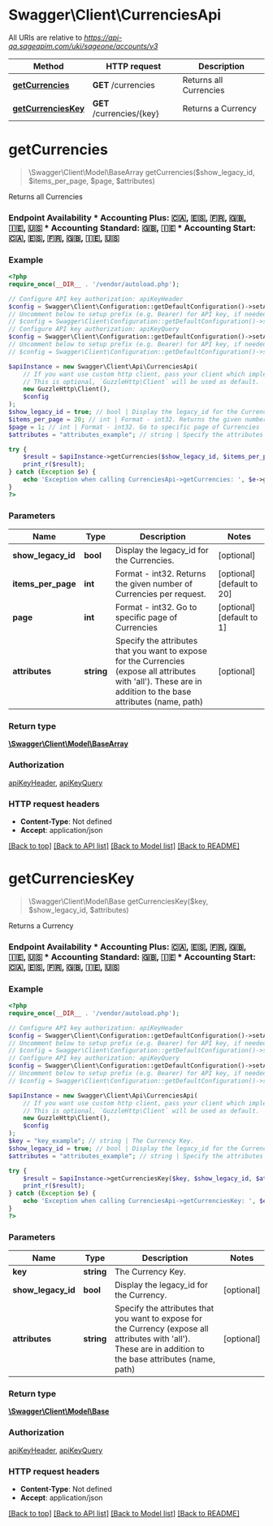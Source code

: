 # Swagger\Client\CurrenciesApi

All URIs are relative to *https://api-qa.sageapim.com/uki/sageone/accounts/v3*

Method | HTTP request | Description
------------- | ------------- | -------------
[**getCurrencies**](CurrenciesApi.md#getCurrencies) | **GET** /currencies | Returns all Currencies
[**getCurrenciesKey**](CurrenciesApi.md#getCurrenciesKey) | **GET** /currencies/{key} | Returns a Currency


# **getCurrencies**
> \Swagger\Client\Model\BaseArray getCurrencies($show_legacy_id, $items_per_page, $page, $attributes)

Returns all Currencies

### Endpoint Availability  * Accounting Plus: 🇨🇦, 🇪🇸, 🇫🇷, 🇬🇧, 🇮🇪, 🇺🇸 * Accounting Standard: 🇬🇧, 🇮🇪 * Accounting Start: 🇨🇦, 🇪🇸, 🇫🇷, 🇬🇧, 🇮🇪, 🇺🇸

### Example
```php
<?php
require_once(__DIR__ . '/vendor/autoload.php');

// Configure API key authorization: apiKeyHeader
$config = Swagger\Client\Configuration::getDefaultConfiguration()->setApiKey('Ocp-Apim-Subscription-Key', 'YOUR_API_KEY');
// Uncomment below to setup prefix (e.g. Bearer) for API key, if needed
// $config = Swagger\Client\Configuration::getDefaultConfiguration()->setApiKeyPrefix('Ocp-Apim-Subscription-Key', 'Bearer');
// Configure API key authorization: apiKeyQuery
$config = Swagger\Client\Configuration::getDefaultConfiguration()->setApiKey('subscription-key', 'YOUR_API_KEY');
// Uncomment below to setup prefix (e.g. Bearer) for API key, if needed
// $config = Swagger\Client\Configuration::getDefaultConfiguration()->setApiKeyPrefix('subscription-key', 'Bearer');

$apiInstance = new Swagger\Client\Api\CurrenciesApi(
    // If you want use custom http client, pass your client which implements `GuzzleHttp\ClientInterface`.
    // This is optional, `GuzzleHttp\Client` will be used as default.
    new GuzzleHttp\Client(),
    $config
);
$show_legacy_id = true; // bool | Display the legacy_id for the Currencies.
$items_per_page = 20; // int | Format - int32. Returns the given number of Currencies per request.
$page = 1; // int | Format - int32. Go to specific page of Currencies
$attributes = "attributes_example"; // string | Specify the attributes that you want to expose for the Currencies (expose all attributes with 'all'). These are in addition to the base attributes (name, path)

try {
    $result = $apiInstance->getCurrencies($show_legacy_id, $items_per_page, $page, $attributes);
    print_r($result);
} catch (Exception $e) {
    echo 'Exception when calling CurrenciesApi->getCurrencies: ', $e->getMessage(), PHP_EOL;
}
?>
```

### Parameters

Name | Type | Description  | Notes
------------- | ------------- | ------------- | -------------
 **show_legacy_id** | **bool**| Display the legacy_id for the Currencies. | [optional]
 **items_per_page** | **int**| Format - int32. Returns the given number of Currencies per request. | [optional] [default to 20]
 **page** | **int**| Format - int32. Go to specific page of Currencies | [optional] [default to 1]
 **attributes** | **string**| Specify the attributes that you want to expose for the Currencies (expose all attributes with &#39;all&#39;). These are in addition to the base attributes (name, path) | [optional]

### Return type

[**\Swagger\Client\Model\BaseArray**](../Model/BaseArray.md)

### Authorization

[apiKeyHeader](../../README.md#apiKeyHeader), [apiKeyQuery](../../README.md#apiKeyQuery)

### HTTP request headers

 - **Content-Type**: Not defined
 - **Accept**: application/json

[[Back to top]](#) [[Back to API list]](../../README.md#documentation-for-api-endpoints) [[Back to Model list]](../../README.md#documentation-for-models) [[Back to README]](../../README.md)

# **getCurrenciesKey**
> \Swagger\Client\Model\Base getCurrenciesKey($key, $show_legacy_id, $attributes)

Returns a Currency

### Endpoint Availability  * Accounting Plus: 🇨🇦, 🇪🇸, 🇫🇷, 🇬🇧, 🇮🇪, 🇺🇸 * Accounting Standard: 🇬🇧, 🇮🇪 * Accounting Start: 🇨🇦, 🇪🇸, 🇫🇷, 🇬🇧, 🇮🇪, 🇺🇸

### Example
```php
<?php
require_once(__DIR__ . '/vendor/autoload.php');

// Configure API key authorization: apiKeyHeader
$config = Swagger\Client\Configuration::getDefaultConfiguration()->setApiKey('Ocp-Apim-Subscription-Key', 'YOUR_API_KEY');
// Uncomment below to setup prefix (e.g. Bearer) for API key, if needed
// $config = Swagger\Client\Configuration::getDefaultConfiguration()->setApiKeyPrefix('Ocp-Apim-Subscription-Key', 'Bearer');
// Configure API key authorization: apiKeyQuery
$config = Swagger\Client\Configuration::getDefaultConfiguration()->setApiKey('subscription-key', 'YOUR_API_KEY');
// Uncomment below to setup prefix (e.g. Bearer) for API key, if needed
// $config = Swagger\Client\Configuration::getDefaultConfiguration()->setApiKeyPrefix('subscription-key', 'Bearer');

$apiInstance = new Swagger\Client\Api\CurrenciesApi(
    // If you want use custom http client, pass your client which implements `GuzzleHttp\ClientInterface`.
    // This is optional, `GuzzleHttp\Client` will be used as default.
    new GuzzleHttp\Client(),
    $config
);
$key = "key_example"; // string | The Currency Key.
$show_legacy_id = true; // bool | Display the legacy_id for the Currency.
$attributes = "attributes_example"; // string | Specify the attributes that you want to expose for the Currency (expose all attributes with 'all'). These are in addition to the base attributes (name, path)

try {
    $result = $apiInstance->getCurrenciesKey($key, $show_legacy_id, $attributes);
    print_r($result);
} catch (Exception $e) {
    echo 'Exception when calling CurrenciesApi->getCurrenciesKey: ', $e->getMessage(), PHP_EOL;
}
?>
```

### Parameters

Name | Type | Description  | Notes
------------- | ------------- | ------------- | -------------
 **key** | **string**| The Currency Key. |
 **show_legacy_id** | **bool**| Display the legacy_id for the Currency. | [optional]
 **attributes** | **string**| Specify the attributes that you want to expose for the Currency (expose all attributes with &#39;all&#39;). These are in addition to the base attributes (name, path) | [optional]

### Return type

[**\Swagger\Client\Model\Base**](../Model/Base.md)

### Authorization

[apiKeyHeader](../../README.md#apiKeyHeader), [apiKeyQuery](../../README.md#apiKeyQuery)

### HTTP request headers

 - **Content-Type**: Not defined
 - **Accept**: application/json

[[Back to top]](#) [[Back to API list]](../../README.md#documentation-for-api-endpoints) [[Back to Model list]](../../README.md#documentation-for-models) [[Back to README]](../../README.md)

